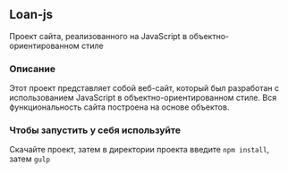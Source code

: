 ## Loan-js

Проект сайта, реализованного на JavaScript в объектно-ориентированном стиле

### Описание

Этот проект представляет собой веб-сайт, который был разработан с использованием JavaScript в объектно-ориентированном стиле. Вся функциональность сайта построена на основе объектов.

### Чтобы запустить у себя используйте

Скачайте проект, затем в директории проекта введите `npm install`, затем `gulp` 
